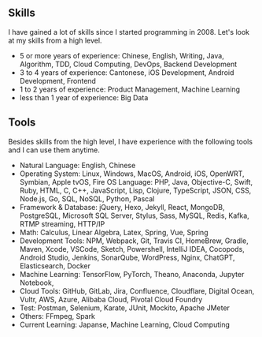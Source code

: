 ## Skills

I have gained a lot of skills since I started programming in 2008. Let's look at my skills from a high level. 

* 5 or more years of experience: Chinese, English, Writing, Java, Algorithm, TDD, Cloud Computing, DevOps, Backend Development
* 3 to 4 years of experience: Cantonese, iOS Development, Android Development, Frontend
* 1 to 2 years of experience: Product Management, Machine Learning 
* less than 1 year of experience: Big Data


## Tools

Besides skills from the high level, I have experience with the following tools and I can use them anytime.

* Natural Language: English, Chinese
* Operating System: Linux, Windows, MacOS, Android, iOS, OpenWRT, Symbian, Apple tvOS, Fire OS
Language: PHP, Java, Objective-C, Swift, Ruby, HTML, C, C++, JavaScript, Lisp, Clojure, TypeScript, JSON, CSS, Node.js, Go, SQL, NoSQL, Python, Pascal
* Framework & Database: jQuery, Hexo, Jekyll, React, MongoDB, PostgreSQL, Microsoft SQL Server, Stylus, Sass, MySQL, Redis, Kafka,  RTMP streaming, HTTP/IP
* Math: Calculus, Linear Algebra, Latex, Spring, Vue, Spring
* Development Tools: NPM, Webpack, Git, Travis CI, HomeBrew, Gradle, Maven, Xcode, VSCode, Sketch, Powershell, IntelliJ IDEA, Cocopods, Android Studio, Jenkins, SonarQube, WordPress, Nginx, ChatGPT, Elasticsearch, Docker
* Machine Learning: TensorFlow, PyTorch, Theano, Anaconda, Jupyter Notebook, 
* Cloud Tools: GitHub, GitLab, Jira, Confluence, Cloudflare, Digital Ocean, Vultr, AWS, Azure, Alibaba Cloud, Pivotal Cloud Foundry
* Test: Postman, Selenium, Karate, JUnit, Mockito, Apache JMeter
* Others: FFmpeg, Spark
* Current Learning: Japanse, Machine Learning, Cloud Computing
